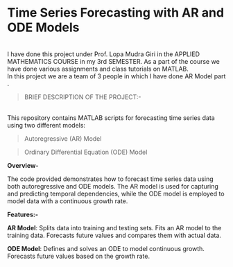 # Time Series Forecasting with AR and ODE Models
<br>
I have done this project under Prof. Lopa Mudra Giri in the APPLIED MATHEMATICS COURSE in my 3rd SEMESTER. As a part of the course we have done various assignments and class tutorials on MATLAB.
<br>
In this project we are a team of 3 people in which I have done AR Model part . <br>

> BRIEF DESCRIPTION OF THE PROJECT:-
<br>
This repository contains MATLAB scripts for forecasting time series data using two different models:

> Autoregressive (AR) Model

> Ordinary Differential Equation (ODE) Model

**Overview-** <br>

The code provided demonstrates how to forecast time series data using both autoregressive and ODE models. The AR model is used for capturing and predicting temporal dependencies, while the ODE model is employed to model data with a continuous growth rate.


**Features:-** 
<br>

**AR Model**:
Splits data into training and testing sets.
Fits an AR model to the training data.
Forecasts future values and compares them with actual data.

**ODE Model**:
Defines and solves an ODE to model continuous growth.
Forecasts future values based on the growth rate.
